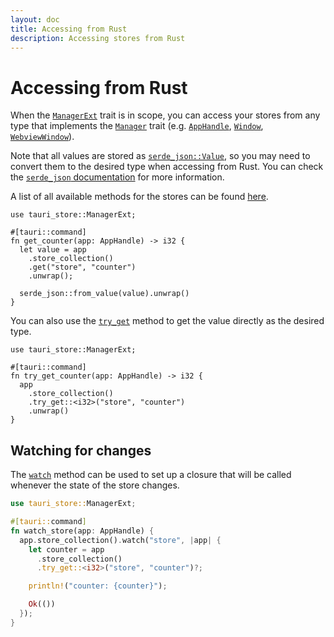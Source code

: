 ```yaml
---
layout: doc
title: Accessing from Rust
description: Accessing stores from Rust
---
```


# Accessing from Rust

When the [`ManagerExt`](https://docs.rs/tauri-store/latest/tauri_store/trait.ManagerExt.html) trait is in scope, you can access your stores from any type that implements the [`Manager`](https://docs.rs/tauri/latest/tauri/trait.Manager.html) trait (e.g. [`AppHandle`](https://docs.rs/tauri/latest/tauri/struct.AppHandle.html), [`Window`](https://docs.rs/tauri/latest/tauri/window/struct.Window.html), [`WebviewWindow`](https://docs.rs/tauri/latest/tauri/window/struct.Window.html)).

Note that all values are stored as [`serde_json::Value`](https://docs.rs/serde_json/latest/serde_json/enum.Value.html), so you may need to convert them to the desired type when accessing from Rust. You can check the [`serde_json` documentation](https://docs.rs/serde_json/latest/serde_json/) for more information.

A list of all available methods for the stores can be found [here](https://docs.rs/tauri-store/latest/tauri_store/struct.Store.html).

```rust{7}
use tauri_store::ManagerExt;

#[tauri::command]
fn get_counter(app: AppHandle) -> i32 {
  let value = app
    .store_collection()
    .get("store", "counter")
    .unwrap();

  serde_json::from_value(value).unwrap()
}
```

You can also use the [`try_get`](https://docs.rs/tauri-store/latest/tauri_store/struct.StoreCollection.html#method.try_get) method to get the value directly as the desired type.

```rust{7}
use tauri_store::ManagerExt;

#[tauri::command]
fn try_get_counter(app: AppHandle) -> i32 {
  app
    .store_collection()
    .try_get::<i32>("store", "counter")
    .unwrap()
}
```

## Watching for changes

The [`watch`](https://docs.rs/tauri-store/latest/tauri_store/struct.StoreCollection.html#method.watch) method can be used to set up a closure that will be called whenever the state of the store changes.

```rust
use tauri_store::ManagerExt;

#[tauri::command]
fn watch_store(app: AppHandle) {
  app.store_collection().watch("store", |app| {
    let counter = app
      .store_collection()
      .try_get::<i32>("store", "counter")?;

    println!("counter: {counter}");

    Ok(())
  });
}
```
